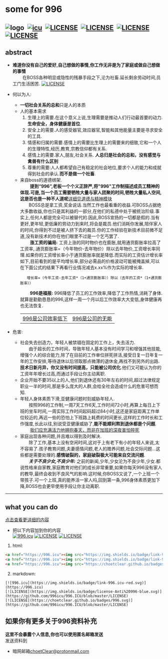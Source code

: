 # some for 996
![logo](https://img.shields.io/badge/996-material-green.svg?style=flat-square)&nbsp;&nbsp;[![icu](https://img.shields.io/badge/link-996icu-red.svg?style=flat-square)](https://github.com/996icu/996.ICU)&nbsp;&nbsp;[![LICENSE](https://img.shields.io/badge/license-Anti996-blue.svg)](https://github.com/996icu/996.ICU/blob/master/LICENSE)&nbsp;&nbsp;[![LICENSE](https://img.shields.io/badge/link-video-pink.svg)](https://github.com/choetClear/somefor996/tree/main/video)<!-- &nbsp;&nbsp;[![LICENSE](https://img.shields.io/badge/book-%E9%A9%AC%E5%85%8B%E6%80%9D%E3%80%8A%E8%B5%84%E6%9C%AC%E8%AE%BA%E3%80%8B-yellow.svg)](https://github.com/choetClear/somefor996/blob/main/%E8%B5%84%E6%96%99%E6%96%87%E6%A1%A3/%E8%B5%84%E6%9C%AC%E8%AE%BA.pdf) -->&nbsp;&nbsp;[![LICENSE](https://img.shields.io/badge/%E8%B5%84%E6%96%99-%E7%9B%B8%E5%85%B3%E6%96%87%E6%A1%A3-red.svg)](https://github.com/choetClear/somefor996/tree/main/%E8%B5%84%E6%96%99%E6%96%87%E6%A1%A3)&nbsp;&nbsp;[![LICENSE](https://img.shields.io/badge/%E5%8A%B3%E5%8A%A8%E6%B3%95-%E5%8A%B3%E5%8A%A8%E8%80%85%E6%9D%83%E7%9B%8A-pink.svg)](http://www.npc.gov.cn/npc/c30834/201901/ffad2d4ae4da4585a041abf66e74753c.shtml)
---
## abstract
- **难道你没有自己的爱好,自己想做的事情,你工作无非是为了家庭或做自己想做的事情**<br>
  &nbsp;&nbsp;&nbsp;&nbsp;&nbsp;&nbsp;&nbsp; 在BOSS各种明显或隐性的残暴手段之下,沦为社畜.延长剩余劳动时间,员工门生活困苦. [![LICENSE](https://img.shields.io/badge/%E7%82%B9%E5%87%BB%E4%B8%8B%E8%BD%BD-%E3%80%8A%E8%B5%84%E6%9C%AC%E8%AE%BA%E3%80%8B-pink.svg)](https://github.com/choetClear/somefor996/blob/main/%E8%B5%84%E6%96%99%E6%96%87%E6%A1%A3/%E8%B5%84%E6%9C%AC%E8%AE%BA.pdf)
- 何以为人:
    - **一切社会关系的总和**只是人的本质
    - 人的基本需求
      1. 生理上的需要.在这个意义上说,生理需要是推动人们行动最首要的动力. **生命安全，身体健康是首位**.
      2. 安全上的需要.人的感受器官,效应器官,智能和其他能量主要是寻求安全的工具.
      3. 情感和归属的需要.感情上的需要比生理上的需要来的细致,它和一个人的生理特性,经历,教育,宗教信仰都有关系.
      4. 感情上的需要.家人,朋友,社会关系. **人总归是社会的总和，没有感觉与禽兽有什么区别**
      5. 尊重的需要:人人都希望自己有稳定的社会地位,要求个人的能力和成就得到社会的承认.**而不是做一个社畜**.
    -  来自boss的道德绑架.<br>
      &nbsp;&nbsp;&nbsp;&nbsp;&nbsp;&nbsp;&nbsp; **提到“996”,老板一个个义正辞严,将"996"工作制描述成员工精神的体现.可是,当一个员工需要牺牲大量与家人团聚的时间,牺牲大量私人空间,这是否也是一种不人道呢**<a href="https://github.com/choetClear/against996/blob/main/%E9%81%93%E5%BE%B7%E4%B8%8E%E7%B2%BE%E7%A5%9E.md">详细见道德与精神模块</a>  
       &nbsp;&nbsp;&nbsp;&nbsp;&nbsp;&nbsp;&nbsp;BOSS总是拿工资,奖金说话.当然工作也最看重的收益.可BOSS占据绝大多数收益,你也只是其利益的一部分,在他们的私德中处于被统治阶级.事实上,任何人都是完全可以被替代的.因此,BOSS宣扬的一切都是假的.当有更好,更年轻,更低廉的劳动力到来时,将会是裁员.他们消耗你发展,陪伴家人的时间,你得到不过是被人挤下去的裁员.你的工作经验在新技术目前微不足道,没有新技术的你在他们眼里不过是一个乞丐罢了.<br>
       &nbsp;&nbsp;&nbsp;&nbsp;&nbsp;&nbsp;&nbsp; **涨工资的骗局:** 工资上涨的同时物价也在膨胀,就用通货膨胀率拉高了工资率,.通货膨胀率=（今年物价-去年物价）除以去年物价,工资增长率同理.如果你的工资增长率小于通货膨胀率就是降低.而实际的工资估计增长率如下,目前看到的是平均增长率,部分必需品的价格波动可能被掩盖掉,可以在下面公式的结果下再看行业情况减去x.xx%作为实际的增长率.
       ```text
          增长率=（今年工资-去年工资*（1+通货膨胀率））除以（去年的工资*（1+通货膨胀率））
       ```
       &nbsp;&nbsp;&nbsp;&nbsp;&nbsp;&nbsp;&nbsp; **996是福报:** 996降低了员工的工作效率,降低了工作热情,消耗了身体.就算是勤勤恳恳的996,这样一周一个月以后工作效率大大变低,身体健康再也无法恢复.
          <table><tr>
              <td><a href="http://www.woshipm.com/zhichang/2217745.html">996是公司效率低下</a></td>
              <td><a href="http://www.woshipm.com/zhichang/2217745.html">996是公司的无能</a></td>
         </tr></table>
       
- 危害:
    -  社会失去创造力，年轻人被禁锢在固定的工作上，失去活力.<br>
       &nbsp;&nbsp;&nbsp;&nbsp;&nbsp;&nbsp;&nbsp;由于超长的工作时间，导致年轻人基本没有时间学习和增强其他技能,增强个人的综合能力,除了在目前的工作单位拼死拼活,接受日复一日年复一年的工作安排,等待退休以后领取那点微薄的退休金,再找不到另外的出路.**技术日新月异，你又没有时间提高，只能被公司优化**.他们又可能认为你的工资年年增长过高,而通过手段让你主动离职.
    - 企业开始不要35以上的人,他们到退休还有30年左右的时间,超过法律规定职业一半的时间,那是多么庞大的人群,会给全社会造成什么的危害可想而知.
    -  年轻人身体素质下滑,亚健康问题时刻威胁年轻人.<br>
    &nbsp;&nbsp;&nbsp;&nbsp;&nbsp;&nbsp;&nbsp;按照996的工作制,一周7天工作6天,工作时间72小时,再算上每日上下班的坐车时间,一周实际工作时间起码超过84小时,这还是家庭距离工作单位较近的,再远一些的恐怕上下班路上耗费的时间更长,这样的工作时长和工作强度,长此以往,别说受亚健康威胁了,**能不能顺利熬到退休都是个问题**.<br>
      &nbsp;&nbsp;&nbsp;&nbsp;&nbsp;&nbsp;&nbsp;
      <a href="http://www.360doc.com/content/22/0322/18/72408388_1022722288.shtml">
         我们应充满活力地拥抱春天，而非在加班的深夜害怕猝死</a>
    -  家庭出现各种问题,并且难以得到及时解决.<br>
    &nbsp;&nbsp;&nbsp;&nbsp;&nbsp;&nbsp;&nbsp;除了工作,基本上没有空闲时间,这对于上有老下有小的年轻人来说,太不容易了.孩子教育问题,夫妻感情问题,老人的赡养问题,社会交际问题…这些都是需要处理的.**感情破裂的，家庭破裂极大可能来自交流问题**.<br>
    &nbsp;&nbsp;&nbsp;&nbsp;&nbsp;&nbsp;&nbsp;***关于不良少女,不良少年:*** 之前的新闻,少年,少女沦为不良少年,少女.都说性格来自家教,家庭教育对他们的成长非常重要,如果你每天996没有家人的教导,最终会收到不良风气的影响.这时候,你BOSS又说了,一个上班一个带孩子.可一个上班,真的能养活一家人吗,回到第一条,996身体素质更加下降,BOSS也会更早使用手段让你主动离职.  
--- 
## what you can do 
   <a href="https://github.com/choetClear/against996/blob/main/%E9%81%93%E5%BE%B7%E4%B8%8E%E7%B2%BE%E7%A5%9E.md">
    点击查看更详细的内容</a>
    
- 把以下内容加到你的内容<br>
[![996.icu](https://img.shields.io/badge/link-996.icu-red.svg)](https://996.icu)
[![LICENSE](https://img.shields.io/badge/license-Anti%20996-blue.svg)](https://github.com/996icu/996.ICU/blob/master/LICENSE)
[![LICENSE](https://choetclear.github.io/badges/996.svg)](https://github.com/996icu/996.ICU/blob/master/LICENSE)
1. html:
```html
<a href="https://996.icu"><img src="https://img.shields.io/badge/link-996.icu-red.svg" alt="996.icu" /></a>
<a href="https://996.icu"><img src="https://img.shields.io/badge/link-996.icu-red.svg" alt="996.icu" /></a>
<a href="https://996.icu"><img src="https://choetclear.github.io/badges/996.svg" alt="996.icu" /></a>
```
2. markdown:
```
[![996.icu](https://img.shields.io/badge/link-996.icu-red.svg)](https://996.icu)
[![LICENSE](https://img.shields.io/badge/license-Anti%20996-blue.svg)](https://github.com/996icu/996.ICU/blob/master/LICENSE)
[![LICENSE](https://choetclear.github.io/badges/996.svg)](https://github.com/996icu/996.ICU/blob/master/LICENSE)
```
## 如果你有更多关于996资料补充
**这里不会暴露个人信息,你也可以使用匿名邮箱发送**<br>
发送资料到
- 暗网邮箱<a href="choetClear@protonmail.com">choetClear@protonmail.com</a>
